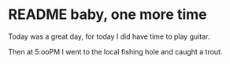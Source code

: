# README baby, one more time
Today was a great day, for today I did have time to play guitar.

Then at 5:ooPM I went to the local fishing hole and caught a trout.
